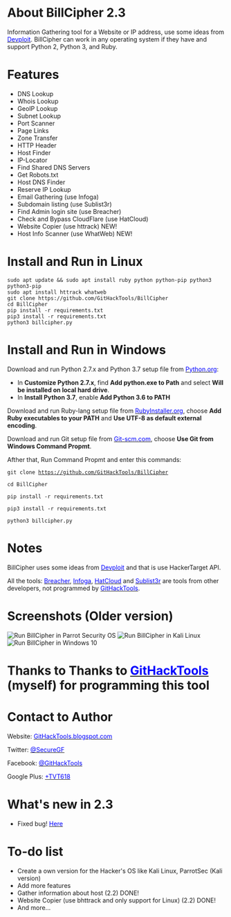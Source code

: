 # About BillCipher 2.3
Information Gathering tool for a Website or IP address, use some ideas from <a href="http://bit.ly/2KU7BMF" target="_blank"><span style="color: blue">Devploit</span></a>.
BillCipher can work in any operating system if they have and support Python 2, Python 3, and Ruby.

# Features
 * DNS Lookup 
 * Whois Lookup
 * GeoIP Lookup
 * Subnet Lookup
 * Port Scanner
 * Page Links
 * Zone Transfer
 * HTTP Header
 * Host Finder
 * IP-Locator
 * Find Shared DNS Servers
 * Get Robots.txt
 * Host DNS Finder
 * Reserve IP Lookup
 * Email Gathering (use Infoga)
 * Subdomain listing (use Sublist3r)
 * Find Admin login site (use Breacher)
 * Check and Bypass CloudFlare (use HatCloud)
 * Website Copier (use httrack) NEW!
 * Host Info Scanner (use WhatWeb) NEW!
 
 # Install and Run in Linux
    sudo apt update && sudo apt install ruby python python-pip python3 python3-pip
    sudo apt install httrack whatweb
    git clone https://github.com/GitHackTools/BillCipher
    cd BillCipher
    pip install -r requirements.txt
    pip3 install -r requirements.txt
    python3 billcipher.py
    
# Install and Run in Windows
Download and run Python 2.7.x and Python 3.7 setup file from <a href="https://python.org" target="_blank"><span style="color: blue">Python.org</span></a>:

 * In <strong>Customize Python 2.7.x</strong>, find <strong>Add python.exe to Path</strong> and select <strong>Will be installed on local hard drive</strong>.
 * In <strong>Install Python 3.7</strong>, enable <strong>Add Python 3.6 to PATH</strong>

Download and run Ruby-lang setup file from <a href="https://rubyinstaller.org" target="_blank"><span style="color: blue">RubyInstaller.org</span></a>, choose <strong>Add Ruby executables to your PATH</strong> and <strong>Use UTF-8 as default external encoding</strong>.

Download and run Git setup file from <a href="https://Git-scm.com" target="_blank"><span style="color: blue">Git-scm.com</span></a>, choose <strong>Use Git from Windows Command Propmt</strong>.

Afther that, Run Command Propmt and enter this commands:

<code>git clone https://github.com/GitHackTools/BillCipher</code>

<code>cd BillCipher</code>

<code>pip install -r requirements.txt</code>

<code>pip3 install -r requirements.txt</code>

<code>python3 billcipher.py</code>

# Notes
BillCipher uses some ideas from <a href="http://bit.ly/2KU7BMF" target="_blank"><span style="color: blue">Devploit</span></a> and that is use HackerTarget API.

All the tools: <a href="http://bit.ly/2ohlBa5" target="_blank"><span style="color: blue">Breacher</span></a>, <a href="http://bit.ly/2F6ioDW" target="_blank"><span style="color: blue">Infoga</span></a>, <a href="http://bit.ly/2KAJC9m" target="_blank"><span style="color: blue">HatCloud</span></a> and <a href="http://bit.ly/2LCZ18X" target="_blank"><span style="color: blue">Sublist3r</span></a> are tools from other developers, not programmed by <a href="https://github.com/githacktools" target="_blank"><span style="color: blue">GitHackTools</span></a>.

# Screenshots (Older version)
![Run BillCipher in Parrot Security OS](https://3.bp.blogspot.com/-8DvH0NPGLPM/W3UCK9hqF3I/AAAAAAAANRY/MBI0XiK8WnEzVB13IZdpWhhQgKlYfNDdACLcBGAs/s1600/BillCipher%2BParrotSec.png)
![Run BillCipher in Kali Linux](https://2.bp.blogspot.com/-g-BQCqbWjQ8/W3UCJWgbVgI/AAAAAAAANRU/7NWPE4APngANHIp-cLcQzNQTFBEF3eo-QCLcBGAs/s1600/BillCipher%2BKaliLinux.png)
![Run BillCipher in Windows 10](https://4.bp.blogspot.com/-gFl2fqik788/W3UCJT1CNmI/AAAAAAAANRQ/90nTvfAQXGoFYRyMG1x5JLzRu_Y0INqWwCLcBGAs/s1600/BillCipher%2BWindows%2B10.PNG)

# Thanks to Thanks to <a href="https://githacktools.blogspot.com" target="_blank"><span style="color: blue">GitHackTools</span></a> (myself) for programming this tool

# Contact to Author
Website: <a href="https://githacktools.blogspot.com" target="_blank"><span style="color: blue">GitHackTools.blogspot.com</span></a>

Twitter: <a href="https://twitter.com/SecureGF" target="_blank"><span style="color: blue">@SecureGF</span></a>

Facebook: <a href="https://githacktools.blogspot.com" target="_blank"><span style="color: blue">@GitHackTools</span></a>

Google Plus: <a href="https://plus.google.com/+TVT618" target="_blank"><span style="color: blue">+TVT618</span></a>

# What's new in 2.3
 * Fixed bug! <a href="https://github.com/GitHackTools/BillCipher/pull/2" target="_blank"><span style="color: blue">Here</span></a>
 
# To-do list
 * Create a own version for the Hacker's OS like Kali Linux, ParrotSec (Kali version)
 * Add more features
 * Gather information about host (2.2) DONE!
 * Website Copier (use bhttrack and only support for Linux) (2.2) DONE!
 * And more...
